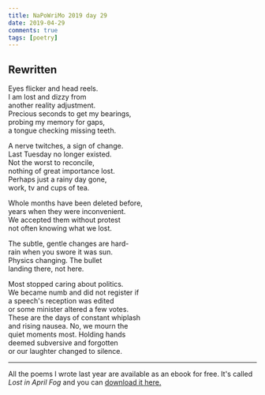 ```yaml
---  
title: NaPoWriMo 2019 day 29  
date: 2019-04-29 
comments: true  
tags: [poetry] 
---  
```

  
<h2>Rewritten</h2>  
<!-- /wp:heading -->  

  
<p>Eyes flicker and head reels.<br />  
I am lost and dizzy from<br />  
another reality adjustment.<br />  
Precious seconds to get my bearings,<br />  
probing my memory for gaps,<br />  
a tongue checking missing teeth.</p>  


  
<p>A nerve twitches, a sign of change.<br />  
Last Tuesday no longer existed.<br />  
Not the worst to reconcile,<br />  
nothing of great importance lost.<br />  
Perhaps just a rainy day gone,<br />  
work, tv and cups of tea.</p>  


  
<p>Whole months have been deleted before,<br />  
years when they were inconvenient.<br />  
We accepted them without protest<br />  
not often knowing what we lost.</p>  


  
<p>The subtle, gentle changes are hard-<br />  
rain when you swore it was sun.<br />  
Physics changing. The bullet<br />  
landing there, not here.</p>  


  
<p>Most stopped caring about politics.<br />  
We became numb and did not register if<br />  
a speech's reception was edited<br />  
or some minister altered a few votes.<br />  
These are the days of constant whiplash<br />  
and rising nausea. No, we mourn the <br />  
quiet moments most. Holding hands<br />  
deemed subversive and forgotten<br />  
or our laughter changed to silence. </p>  

<hr>
<p>All the poems I wrote last year are available as an ebook for free. It's called <em>Lost in April Fog </em>and you can <a href="/aprilfog/">download it here. </a></p>  
